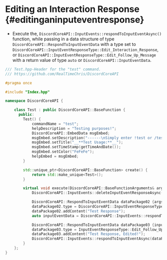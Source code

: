 Editing an Interaction Response {#editinganinputeventresponse}
============
- Execute the, `DiscordCoreAPI::InputEvents::respondToInputEventAsync()` function, while passing in a data structure of type `DiscordCoreAPI::RespondToInputEventData` with a type set	to `DiscordCoreAPI::InputEventResponseType::Edit_Interaction_Response`, or `DiscordCoreAPI::InputEventResponseType::Edit_Follow_Up_Message` with a return value of type `auto` or `DiscordCoreAPI::InputEventData`.

```cpp
/// Test.hpp-Header for the "test" command.
/// https://github.com/RealTimeChris/DiscordCoreAPI

#pragma once

#include "Index.hpp"

namespace DiscordCoreAPI {

	class Test : public DiscordCoreAPI::BaseFunction {
	  public:
		Test() {
			commandName = "test";
			helpDescription = "Testing purposes!";
			DiscordCoreAPI::EmbedData msgEmbed;
			msgEmbed.setDescription("------\nSimply enter !test or /test!\n------");
			msgEmbed.setTitle("__**Test Usage:**__");
			msgEmbed.setTimeStamp(getTimeAndDate());
			msgEmbed.setColor("FeFeFe");
			helpEmbed = msgEmbed;
		}

		std::unique_ptr<DiscordCoreAPI::BaseFunction> create() {
			return std::make_unique<Test>();
		}

		virtual void execute(DiscordCoreAPI::BaseFunctionArguments& args) {
			DiscordCoreAPI::InputEvents::deleteInputEventResponseAsync(args.eventData).get();

			DiscordCoreAPI::RespondToInputEventData dataPackage02 {args.eventData};
			dataPackage02.type = DiscordCoreAPI::InputEventResponseType::Edit_Interaction_Response;
			dataPackage02.addContent("Test Response");
			auto inputEventData = DiscordCoreAPI::InputEvents::respondToInputEventAsync(dataPackage02);

			DiscordCoreAPI::RespondToInputEventData dataPackage03 {inputEventData};
			dataPackage03.type = InputEventResponseType::Edit_Follow_Up_Message;
			dataPackage03.addContent("Test Response, Edited!");
			DiscordCoreAPI::InputEvents::respondToInputEventAsync(dataPackage03);
		}
	};
}
```
